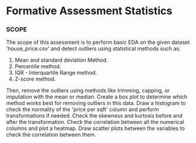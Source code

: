# Formative Assessment Statistics

### **SCOPE**
The scope of this assessment is to perform basic EDA on the given dataset 'house_price.csv' and detect outliers using statistical methods such as:

1. Mean and standard deviation Method.
2. Percentile method.
3. IQR - Interquartile Range method.
4. Z-score method.

Then, remove the outliers using methods like trimming, capping, or imputation with the mean or median. Create a box plot to determine which method works best for removing outliers in this data. Draw a histogram to check the normality of the 'price per sqft' column and perform transformations if needed. Check the skewness and kurtosis before and after the transformation. Check the correlation between all the numerical columns and plot a heatmap. Draw scatter plots between the variables to check the correlation between them.
